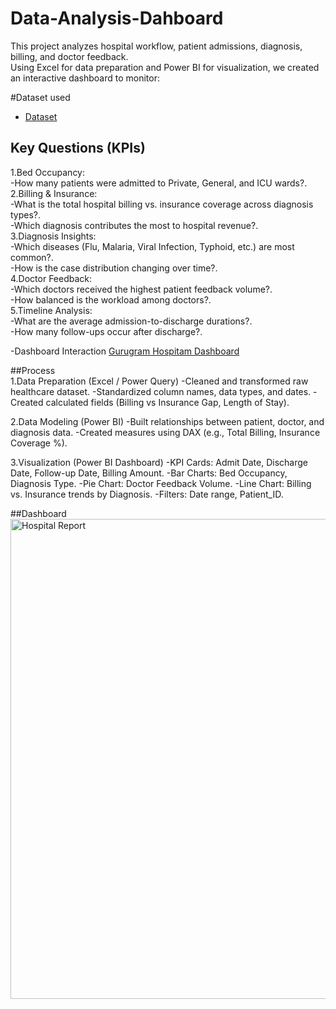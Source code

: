 # Data-Analysis-Dahboard
This project analyzes hospital workflow, patient admissions, diagnosis, billing, and doctor feedback.                                                                                      
Using Excel for data preparation and Power BI for visualization, we created an interactive dashboard to monitor:

#Dataset used 
- <a href="https://github.com/Rajankumar19/Data-Analysis-Dahboard/blob/22dead4ddec696b23a0b375fcd20288fcdb686e2/Healtcare-Dataset.xlsx"> Dataset </a>

## Key Questions (KPIs)                                                                                                                                                                    
1.Bed Occupancy:                                                                                                                                                                           
-How many patients were admitted to Private, General, and ICU wards?.                                                                                                                      
2.Billing & Insurance:                                                                                                                                                                     
-What is the total hospital billing vs. insurance coverage across diagnosis types?.                                                                                                        
-Which diagnosis contributes the most to hospital revenue?.                                                                                                                                
3.Diagnosis Insights:                                                                                                                                                                      
-Which diseases (Flu, Malaria, Viral Infection, Typhoid, etc.) are most common?.                                                                                                           
-How is the case distribution changing over time?.                                                                                                                                         
4.Doctor Feedback:                                                                                                                                                                         
-Which doctors received the highest patient feedback volume?.                                                                                                                              
-How balanced is the workload among doctors?.                                                                                                                                              
5.Timeline Analysis:                                                                                                                                                                       
-What are the average admission-to-discharge durations?.                                                                                                                                  
-How many follow-ups occur after discharge?.                                                                                                                                              
                                                                                                                                                                                         
-Dashboard Interaction <a href="https://github.com/Rajankumar19/Data-Analysis-Dahboard/blob/22dead4ddec696b23a0b375fcd20288fcdb686e2/Hospital%20Report.png"> Gurugram Hospitam Dashboard </a>

##Process                                                                                                                                                                                  
1.Data Preparation (Excel / Power Query)
-Cleaned and transformed raw healthcare dataset.
-Standardized column names, data types, and dates.
-Created calculated fields (Billing vs Insurance Gap, Length of Stay).

2.Data Modeling (Power BI)
-Built relationships between patient, doctor, and diagnosis data.
-Created measures using DAX (e.g., Total Billing, Insurance Coverage %).

3.Visualization (Power BI Dashboard)
-KPI Cards: Admit Date, Discharge Date, Follow-up Date, Billing Amount.
-Bar Charts: Bed Occupancy, Diagnosis Type.
-Pie Chart: Doctor Feedback Volume.
-Line Chart: Billing vs. Insurance trends by Diagnosis.
-Filters: Date range, Patient_ID.

##Dashboard
<img width="1366" height="768" alt="Hospital Report" src="https://github.com/user-attachments/assets/a3dcded0-89fb-498c-9ace-08ed310d07a4" />

